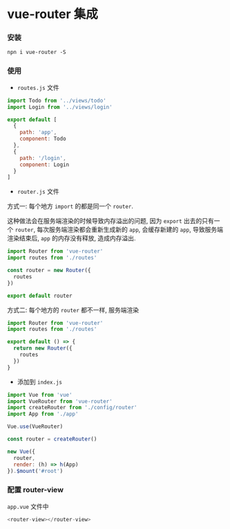 # vue-router 集成

### 安装

`npn i vue-router -S`

### 使用

- `routes.js` 文件

```js
import Todo from '../views/todo'
import Login from '../views/login'

export default [
  {
    path: 'app',
    component: Todo
  },
  {
    path: '/login',
    component: Login
  }
]
```

- `router.js` 文件

方式一: 每个地方 `import` 的都是同一个 `router`.

这种做法会在服务端渲染的时候导致内存溢出的问题, 因为 `export` 出去的只有一个 `router`, 每次服务端渲染都会重新生成新的 `app`, 会缓存新建的 `app`, 导致服务端渲染结束后, `app` 的内存没有释放, 造成内存溢出.

```js
import Router from 'vue-router'
import routes from './routes'

const router = new Router({
  routes
})

export default router
```

方式二: 每个地方的 `router` 都不一样, 服务端渲染

```js
import Router from 'vue-router'
import routes from './routes'

export default () => {
  return new Router({
    routes
  })
}
```

- 添加到 `index.js`

```js
import Vue from 'vue'
import VueRouter from 'vue-router'
import createRouter from './config/router'
import App from './app'

Vue.use(VueRouter)

const router = createRouter()

new Vue({
  router,
  render: (h) => h(App)
}).$mount('#root')
```

### 配置 router-view

`app.vue` 文件中

```js
<router-view></router-view>
```